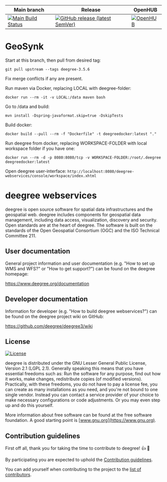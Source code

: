 | Main branch                                                                                                                                                                 | Release   | OpenHUB       |
|-----------------------------------------------------------------------------------------------------------------------------------------------------------------------------| --------- | ------------- |
| [![Main Build Status](https://buildserver.deegree.org/buildStatus/icon?job=deegree-3.5-release-pipeline)](https://buildserver.deegree.org/job/deegree-3.5-release-pipeline) | [![GitHub release (latest SemVer)](https://img.shields.io/github/v/release/deegree/deegree3?sort=semver)](https://github.com/deegree/deegree3/releases/latest) | [![OpenHUB](https://www.openhub.net/p/deegree3/widgets/project_thin_badge.gif)](https://www.openhub.net/p/deegree3) |
# GeoSynk

Start at this branch, then pull from desired tag:

```git pull upstream --tags deegree-3.5.6```

Fix merge conflicts if any are present.


Run maven via Docker, replacing LOCAL with deegree-folder:

```docker run --rm -it -v LOCAL:/data maven bash```

Go to /data and build:

```mvn install -Dspring-javaformat.skip=true -DskipTests```

Build docker:

```docker build --pull --rm -f "Dockerfile" -t deegreedocker:latest "."```

Run deegree from docker, replacing WORKSPACE-FOLDER with local workspace folder if you have one:

```docker run --rm -d -p 8080:8080/tcp -v WORKSPACE-FOLDER:/root/.deegree deegreedocker:latest```

Open deegree user-interface:
```http://localhost:8080/deegree-webservices/console/workspace/index.xhtml```



# deegree webservices
deegree is open source software for spatial data infrastructures and the geospatial web. deegree includes components for geospatial data management, including data access, visualization, discovery and security. Open standards are at the heart of deegree. The software is built on the standards of the Open Geospatial Consortium (OGC) and the ISO Technical Committee 211.

## User documentation
General project information and user documentation (e.g. "How to set up WMS and WFS?" or "How to get support?") can be found on the deegree homepage:

https://www.deegree.org/documentation

## Developer documentation
Information for developer (e.g. "How to build deegree webservices?") can be found on the deegree project wiki on GitHub:

https://github.com/deegree/deegree3/wiki

## License

[![License](https://img.shields.io/badge/License-LGPL%20v2.1-blue.svg)](https://www.gnu.org/licenses/lgpl-2.1)

deegree is distributed under the GNU Lesser General Public License, Version 2.1 (LGPL 2.1). Generally speaking this means that you have essential freedoms such as: Run the software for any purpose, find out how it works, make changes, redistribute copies (of modified versions). Practically, with these freedoms, you do not have to pay a license fee, you can create as many installations as you need, and you're not bound to one single vendor. Instead you can contact a service provider of your choice to make necessary configurations or code adjustments. Or you may even step up and do this yourself.

More information about free software can be found at the free software foundation. A good starting point is [www.gnu.org](https://www.gnu.org).

## Contribution guidelines

First off all, thank you for taking the time to contribute to deegree! :+1: :tada:

By participating you are expected to uphold the [Contribution guidelines](CONTRIBUTING.md).

You can add yourself when contributing to the project to the [list of contributors](CONTRIBUTORS.md).
